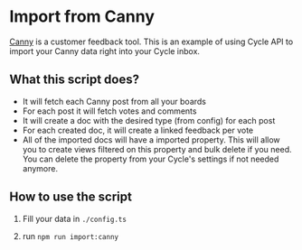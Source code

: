 # Import from Canny

[Canny](https://canny.io/) is a customer feedback tool. This is an example of
using Cycle API to import your Canny data right into your Cycle inbox.

## What this script does?

- It will fetch each Canny post from all your boards
- For each post it will fetch votes and comments
- It will create a doc with the desired type (from config) for each post
- For each created doc, it will create a linked feedback per vote
- All of the imported docs will have a imported property. This will allow you to create views filtered on this property and bulk delete if you need. You can delete the property from your Cycle's settings if not needed anymore.

## How to use the script

1. Fill your data in `./config.ts`

2. run `npm run import:canny`
